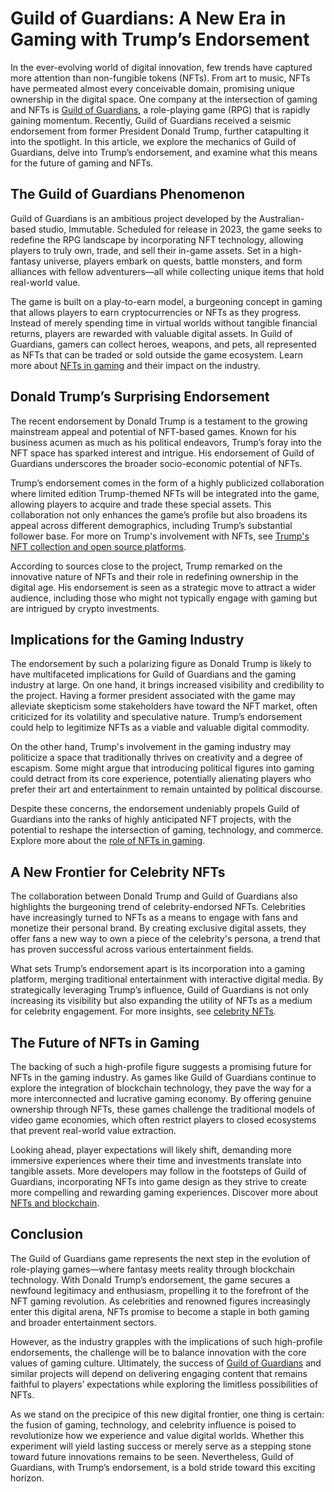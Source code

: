 # Guild of Guardians: A New Era in Gaming with Trump’s Endorsement

In the ever-evolving world of digital innovation, few trends have captured more attention than non-fungible tokens (NFTs). From art to music, NFTs have permeated almost every conceivable domain, promising unique ownership in the digital space. One company at the intersection of gaming and NFTs is [Guild of Guardians](https://www.guildofguardians.com/), a role-playing game (RPG) that is rapidly gaining momentum. Recently, Guild of Guardians received a seismic endorsement from former President Donald Trump, further catapulting it into the spotlight. In this article, we explore the mechanics of Guild of Guardians, delve into Trump’s endorsement, and examine what this means for the future of gaming and NFTs.

## The Guild of Guardians Phenomenon

Guild of Guardians is an ambitious project developed by the Australian-based studio, Immutable. Scheduled for release in 2023, the game seeks to redefine the RPG landscape by incorporating NFT technology, allowing players to truly own, trade, and sell their in-game assets. Set in a high-fantasy universe, players embark on quests, battle monsters, and form alliances with fellow adventurers—all while collecting unique items that hold real-world value.

The game is built on a play-to-earn model, a burgeoning concept in gaming that allows players to earn cryptocurrencies or NFTs as they progress. Instead of merely spending time in virtual worlds without tangible financial returns, players are rewarded with valuable digital assets. In Guild of Guardians, gamers can collect heroes, weapons, and pets, all represented as NFTs that can be traded or sold outside the game ecosystem. Learn more about [NFTs in gaming](https://www.license-token.com/wiki/nf-ts-in-gaming) and their impact on the industry.

## Donald Trump’s Surprising Endorsement

The recent endorsement by Donald Trump is a testament to the growing mainstream appeal and potential of NFT-based games. Known for his business acumen as much as his political endeavors, Trump’s foray into the NFT space has sparked interest and intrigue. His endorsement of Guild of Guardians underscores the broader socio-economic potential of NFTs.

Trump’s endorsement comes in the form of a highly publicized collaboration where limited edition Trump-themed NFTs will be integrated into the game, allowing players to acquire and trade these special assets. This collaboration not only enhances the game’s profile but also broadens its appeal across different demographics, including Trump’s substantial follower base. For more on Trump's involvement with NFTs, see [Trump's NFT collection and open source platforms](https://www.license-token.com/wiki/trump-s-nft-collection-and-open-source-platforms).

According to sources close to the project, Trump remarked on the innovative nature of NFTs and their role in redefining ownership in the digital age. His endorsement is seen as a strategic move to attract a wider audience, including those who might not typically engage with gaming but are intrigued by crypto investments.

## Implications for the Gaming Industry

The endorsement by such a polarizing figure as Donald Trump is likely to have multifaceted implications for Guild of Guardians and the gaming industry at large. On one hand, it brings increased visibility and credibility to the project. Having a former president associated with the game may alleviate skepticism some stakeholders have toward the NFT market, often criticized for its volatility and speculative nature. Trump’s endorsement could help to legitimize NFTs as a viable and valuable digital commodity.

On the other hand, Trump's involvement in the gaming industry may politicize a space that traditionally thrives on creativity and a degree of escapism. Some might argue that introducing political figures into gaming could detract from its core experience, potentially alienating players who prefer their art and entertainment to remain untainted by political discourse.

Despite these concerns, the endorsement undeniably propels Guild of Guardians into the ranks of highly anticipated NFT projects, with the potential to reshape the intersection of gaming, technology, and commerce. Explore more about the [role of NFTs in gaming](https://www.license-token.com/wiki/nft-and-gaming-economy).

## A New Frontier for Celebrity NFTs

The collaboration between Donald Trump and Guild of Guardians also highlights the burgeoning trend of celebrity-endorsed NFTs. Celebrities have increasingly turned to NFTs as a means to engage with fans and monetize their personal brand. By creating exclusive digital assets, they offer fans a new way to own a piece of the celebrity's persona, a trend that has proven successful across various entertainment fields.

What sets Trump’s endorsement apart is its incorporation into a gaming platform, merging traditional entertainment with interactive digital media. By strategically leveraging Trump’s influence, Guild of Guardians is not only increasing its visibility but also expanding the utility of NFTs as a medium for celebrity engagement. For more insights, see [celebrity NFTs](https://www.license-token.com/wiki/celebrity-nf-ts).

## The Future of NFTs in Gaming

The backing of such a high-profile figure suggests a promising future for NFTs in the gaming industry. As games like Guild of Guardians continue to explore the integration of blockchain technology, they pave the way for a more interconnected and lucrative gaming economy. By offering genuine ownership through NFTs, these games challenge the traditional models of video game economies, which often restrict players to closed ecosystems that prevent real-world value extraction.

Looking ahead, player expectations will likely shift, demanding more immersive experiences where their time and investments translate into tangible assets. More developers may follow in the footsteps of Guild of Guardians, incorporating NFTs into game design as they strive to create more compelling and rewarding gaming experiences. Discover more about [NFTs and blockchain](https://www.license-token.com/wiki/nft-and-blockchain-interoperability).

## Conclusion

The Guild of Guardians game represents the next step in the evolution of role-playing games—where fantasy meets reality through blockchain technology. With Donald Trump’s endorsement, the game secures a newfound legitimacy and enthusiasm, propelling it to the forefront of the NFT gaming revolution. As celebrities and renowned figures increasingly enter this digital arena, NFTs promise to become a staple in both gaming and broader entertainment sectors.

However, as the industry grapples with the implications of such high-profile endorsements, the challenge will be to balance innovation with the core values of gaming culture. Ultimately, the success of [Guild of Guardians](https://www.guildofguardians.com/) and similar projects will depend on delivering engaging content that remains faithful to players’ expectations while exploring the limitless possibilities of NFTs.

As we stand on the precipice of this new digital frontier, one thing is certain: the fusion of gaming, technology, and celebrity influence is poised to revolutionize how we experience and value digital worlds. Whether this experiment will yield lasting success or merely serve as a stepping stone toward future innovations remains to be seen. Nevertheless, Guild of Guardians, with Trump’s endorsement, is a bold stride toward this exciting horizon.